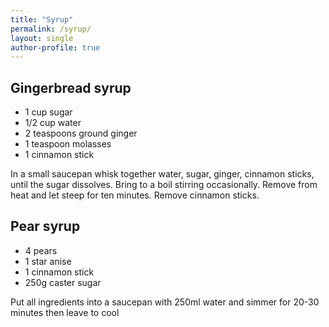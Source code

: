 ```yaml
---
title: "Syrup"
permalink: /syrup/
layout: single
author-profile: true
---
```



## Gingerbread syrup

- 1 cup sugar
- 1/2 cup water
- 2 teaspoons ground ginger
- 1 teaspoon molasses
- 1 cinnamon stick

In a small saucepan whisk together water, sugar, ginger, cinnamon sticks, until the sugar dissolves. Bring to a boil stirring occasionally.
Remove from heat and let steep for ten minutes. Remove cinnamon sticks.

## Pear syrup

- 4 pears
- 1 star anise
- 1 cinnamon stick
- 250g caster sugar

Put all ingredients into a saucepan with 250ml water and simmer for 20-30 minutes then leave to cool
